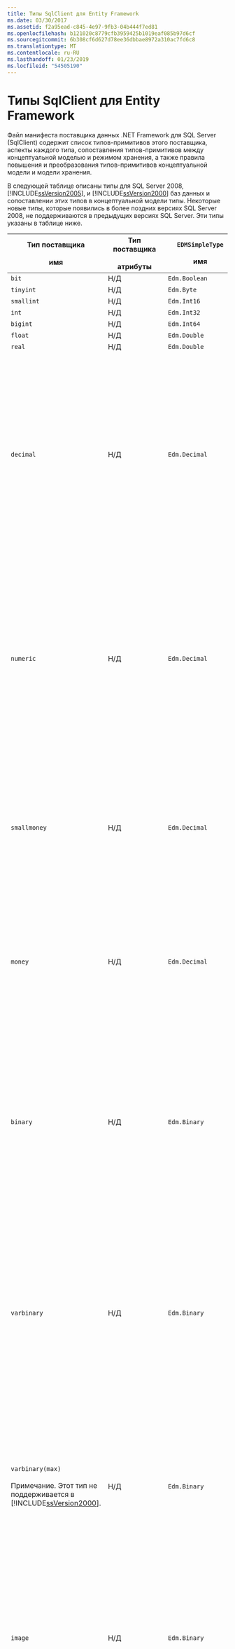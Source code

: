 ```yaml
---
title: Типы SqlClient для Entity Framework
ms.date: 03/30/2017
ms.assetid: f2a95ead-c845-4e97-9fb3-04b444f7ed81
ms.openlocfilehash: b121020c8779cfb3959425b1019eaf085b97d6cf
ms.sourcegitcommit: 6b308cf6d627d78ee36dbbae8972a310ac7fd6c8
ms.translationtype: MT
ms.contentlocale: ru-RU
ms.lasthandoff: 01/23/2019
ms.locfileid: "54505190"
---
```

# <a name="sqlclient-for-entity-frameworktypes"></a>Типы SqlClient для Entity Framework
Файл манифеста поставщика данных .NET Framework для SQL Server (SqlClient) содержит список типов-примитивов этого поставщика, аспекты каждого типа, сопоставления типов-примитивов между концептуальной моделью и режимом хранения, а также правила повышения и преобразования типов-примитивов концептуальной модели и модели хранения.  
  
 В следующей таблице описаны типы для SQL Server 2008, [!INCLUDE[ssVersion2005](../../../../../includes/ssversion2005-md.md)], и [!INCLUDE[ssVersion2000](../../../../../includes/ssversion2000-md.md)] баз данных и сопоставлении этих типов в концептуальной модели типы. Некоторые новые типы, которые появились в более поздних версиях SQL Server 2008, не поддерживаются в предыдущих версиях SQL Server. Эти типы указаны в таблице ниже.  
  
|Тип поставщика<br /><br /> имя|Тип поставщика<br /><br /> атрибуты|`EDMSimpleType`<br /><br /> имя|Области|  
|----------------------------|----------------------------------|------------------------------|------------|  
|`bit`|Н/Д|`Edm.Boolean`|Н/Д|  
|`tinyint`|Н/Д|`Edm.Byte`|Н/Д|  
|`smallint`|Н/Д|`Edm.Int16`|Н/Д|  
|`int`|Н/Д|`Edm.Int32`|Н/Д|  
|`bigint`|Н/Д|`Edm.Int64`|Н/Д|  
|`float`|Н/Д|`Edm.Double`|Н/Д|  
|`real`|Н/Д|`Edm.Double`|Н/Д|  
|`decimal`|Н/Д|`Edm.Decimal`|Точность:<br /><br /> -Минимум: 1<br /><br /> -Maximum: 38<br /><br /> -Значение по умолчанию: 18<br /><br /> -Константы: False<br /><br /> Масштаб:<br /><br /> -Минимум: 0<br /><br /> -Maximum: 38<br /><br /> -Значение по умолчанию: 0<br /><br /> -Константы: False|  
|`numeric`|Н/Д|`Edm.Decimal`|Точность:<br /><br /> -Минимум: 1<br /><br /> -Maximum: 38<br /><br /> -Значение по умолчанию: 18<br /><br /> -Константы: False<br /><br /> Масштаб:<br /><br /> -Минимум: 0<br /><br /> -Maximum: 38<br /><br /> -Значение по умолчанию: 0<br /><br /> -Константы: False|  
|`smallmoney`|Н/Д|`Edm.Decimal`|Точность:<br /><br /> -Значение по умолчанию: 10<br /><br /> -Константы: Да<br /><br /> Масштаб:<br /><br /> -Значение по умолчанию: 4<br /><br /> -Константы: Да|  
|`money`|Н/Д|`Edm.Decimal`|Точность:<br /><br /> -Значение по умолчанию: 19<br /><br /> -Константы: Да<br /><br /> Масштаб:<br /><br /> -Значение по умолчанию: 4<br /><br /> -Константы: Да|  
|`binary`|Н/Д|`Edm.Binary`|MaxLength:<br /><br /> -Минимум: 1<br /><br /> -Maximum: 8000<br /><br /> -Значение по умолчанию: 8000<br /><br /> -Константы: False<br /><br /> FixedLength:<br /><br /> -Значение по умолчанию: Да<br /><br /> -Константы: Да|  
|`varbinary`|Н/Д|`Edm.Binary`|MaxLength:<br /><br /> -Минимум: 1<br /><br /> -Maximum: 8000<br /><br /> -Значение по умолчанию: 8000<br /><br /> -Константы: False<br /><br /> FixedLength:<br /><br /> -Значение по умолчанию: False<br /><br /> -Константы: Да|  
|`varbinary(max)`<br /><br /> Примечание. Этот тип не поддерживается в [!INCLUDE[ssVersion2000](../../../../../includes/ssversion2000-md.md)].|Н/Д|`Edm.Binary`|MaxLength:<br /><br /> -Значение по умолчанию: 214748364780<br /><br /> -Константы: Да<br /><br /> FixedLength:<br /><br /> -Значение по умолчанию: False<br /><br /> -Константы: Да|  
|`image`|Н/Д|`Edm.Binary`|MaxLength:<br /><br /> -Значение по умолчанию: 2147483647<br /><br /> -Константы: Да<br /><br /> FixedLength:<br /><br /> -Значение по умолчанию: False<br /><br /> -Константы: Да|  
|`timestamp`|Н/Д|`Edm.Binary`|MaxLength:<br /><br /> -Значение по умолчанию: 8<br /><br /> -Константы: Да<br /><br /> FixedLength:<br /><br /> -Значение по умолчанию: Да<br /><br /> -Константы: Да|  
|`rowversion`|Н/Д|`Edm.Binary`|MaxLength:<br /><br /> -Значение по умолчанию: 8<br /><br /> -Константы: Да<br /><br /> FixedLength:<br /><br /> -Значение по умолчанию: Да<br /><br /> -Константы: Да|  
|`smalldatetime`|Н/Д|`Edm.DateTime`|Точность:<br /><br /> -Значение по умолчанию: 0<br /><br /> -Константы: Да|  
|`datetime`|Н/Д|`Edm.DateTime`|Точность:<br /><br /> -Значение по умолчанию: 3<br /><br /> -Константы: Да|  
|`date`<br /><br /> Примечание. Этот тип не поддерживается в SQL Server 2005 и SQL Server 2000.|Н/Д|`Edm.DateTime`|Точность:<br /><br /> -Значение по умолчанию: 0<br /><br /> -Константы: False|  
|`time`<br /><br /> Примечание. Этот тип не поддерживается в SQL Server 2005 и SQL Server 2000.|Н/Д|`Edm.Time`|Точность:<br /><br /> -Значение по умолчанию: 7<br /><br /> -Константы: False|  
|`datetime2`<br /><br /> Примечание. Этот тип не поддерживается в SQL Server 2005 и SQL Server 2000.|Н/Д|`Edm.DateTime`|Точность:<br /><br /> -Значение по умолчанию: 7<br /><br /> -Константы: False|  
|`datetimeoffset`<br /><br /> Примечание. Этот тип не поддерживается в SQL Server 2005 и SQL Server 2000.|Н/Д|`Edm.DateTimeOffset`|Точность:<br /><br /> -Значение по умолчанию: 7<br /><br /> -Константы: False|  
|`nvarchar`<br /><br /> Примечание. Этот тип не поддерживается в [!INCLUDE[ssVersion2000](../../../../../includes/ssversion2000-md.md)].|Н/Д|`Edm.String`|MaxLength:<br /><br /> -Минимум: 1<br /><br /> -Maximum: 4000<br /><br /> -Значение по умолчанию: 4000<br /><br /> -Константы: False<br /><br /> Юникод.<br /><br /> -Значение по умолчанию: Да<br /><br /> -Константы: Да<br /><br /> FixedLength:<br /><br /> -Значение по умолчанию: False<br /><br /> -Константы: Да|  
|`varchar`<br /><br /> Примечание. Этот тип не поддерживается в [!INCLUDE[ssVersion2000](../../../../../includes/ssversion2000-md.md)].|Н/Д|`Edm.String`|MaxLength:<br /><br /> -Минимум: 1<br /><br /> -Maximum: 8000<br /><br /> -Значение по умолчанию: 8000<br /><br /> -Константы: False<br /><br /> Юникод.<br /><br /> -Значение по умолчанию: False<br /><br /> -Константы: Да<br /><br /> FixedLength:<br /><br /> -Значение по умолчанию: False<br /><br /> -Константы: Да|  
|`char`|Н/Д|`Edm.String`|MaxLength:<br /><br /> -Минимум: 1<br /><br /> -Maximum: 8000<br /><br /> -Значение по умолчанию: 8000<br /><br /> -Константы: False<br /><br /> Юникод.<br /><br /> -Значение по умолчанию: False<br /><br /> -Константы: Да<br /><br /> FixedLength:<br /><br /> -Значение по умолчанию: Да<br /><br /> -Константы: Да|  
|`nchar`|Н/Д|`Edm.String`|MaxLength:<br /><br /> -Минимум: 1<br /><br /> -Maximum: 4000<br /><br /> -Значение по умолчанию: 4000<br /><br /> -Константы: False<br /><br /> Юникод.<br /><br /> -Значение по умолчанию: Да<br /><br /> -Константы: Да<br /><br /> FixedLength:<br /><br /> -Значение по умолчанию: Да<br /><br /> -Константы: Да|  
|`varchar`(`max`)|Н/Д|`Edm.String`|MaxLength:<br /><br /> -Значение по умолчанию: 2147483647<br /><br /> -Константы: Да<br /><br /> Юникод.<br /><br /> -Значение по умолчанию: False<br /><br /> -Константы: Да<br /><br /> FixedLength:<br /><br /> -Значение по умолчанию: False<br /><br /> -Константы: Да|  
|`nvarchar`(`max`)|Н/Д|`Edm.String`|MaxLength:<br /><br /> -Значение по умолчанию: 1073741823<br /><br /> -Константы: Да<br /><br /> Юникод.<br /><br /> -Значение по умолчанию: Да<br /><br /> -Константы: Да<br /><br /> FixedLength:<br /><br /> -Значение по умолчанию: False<br /><br /> -Константы: Да|  
|`ntext`|Сравним равенства: False<br /><br /> Упорядочению: False|`Edm.String`|MaxLength:<br /><br /> -Значение по умолчанию: 1073741823<br /><br /> -Константы: Да<br /><br /> Юникод.<br /><br /> -Значение по умолчанию: False<br /><br /> -Константы: Да<br /><br /> FixedLength:<br /><br /> -Значение по умолчанию: False<br /><br /> -Константы: Да|  
|`text`|Сравним равенства: False<br /><br /> Упорядочению: False|`Edm.String`|MaxLength:<br /><br /> -Значение по умолчанию: 2147483647<br /><br /> -Константы: Да<br /><br /> Юникод.<br /><br /> -Значение по умолчанию: False<br /><br /> -Константы: Да<br /><br /> FixedLength:<br /><br /> -Значение по умолчанию: False<br /><br /> -Константы: Да|  
|`Unique`<br /><br /> `identifier`|Сравним равенства: Да<br /><br /> Упорядочению: Да|`Edm.Guid`|Н/Д|  
|`xml`|Сравним равенства: False<br /><br /> Упорядочению: False|`Edm.String`|MaxLength:<br /><br /> -Значение по умолчанию: 1073741823<br /><br /> -Константы: Да<br /><br /> Юникод.<br /><br /> -Значение по умолчанию: Да<br /><br /> -Константы: Да<br /><br /> FixedLength:<br /><br /> -Значение по умолчанию: False<br /><br /> -Константы: Да|  
  
## <a name="see-also"></a>См. также
- [Спецификации CSDL, SSDL и MSL](../../../../../docs/framework/data/adonet/ef/language-reference/csdl-ssdl-and-msl-specifications.md)
